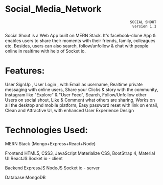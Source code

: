# Social_Media_Network


                                                             SOCIAL SHOUT
                                                              version 1.1
 
Social Shout is a Web App built on MERN Stack. It's facebook-clone App & enables users to share their moments with their friends, family, colleagues etc. Besides, users can also search, follow/unfollow & chat with people online in realtime with help of Socket io.

# Features:
User SignUp ,
User Login , with Email as username,
Realtime private messaging with online users,
Share your Clicks & story with the community,
Instagram like "Explore" & "User Feed",
Search, Follow/Unfollow other Users on social shout,
Like & Comment what others are sharing,
Works on all the desktop and mobile platform,
Easy password reset with link on email,
Clean and Attractive UI, with enhanced User Experience Design



# Technologies Used:
MERN Stack (Mongo+Express+React+Node)

Frontend
HTML5, CSS3, JavaScript
Materialize CSS, BootStrap 4, Material UI
ReactJS
Socket io - client

Backend
ExpressJS
NodeJS
Socket io - server

Database
MongoDB
